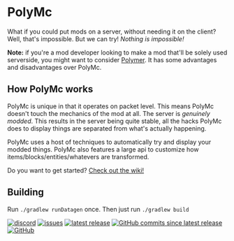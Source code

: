 # PolyMc
What if you could put mods on a server, without needing it on the client?  
Well, that's impossible. But we can try! *Nothing is impossible!*

**Note:** if you're a mod developer looking to make a mod that'll be solely used serverside, you might want to consider [Polymer](https://github.com/Patbox/polymer). It has some advantages and disadvantages over PolyMc.

## How PolyMc works
PolyMc is unique in that it operates on packet level. This means PolyMc doesn't touch the mechanics of the mod at all.
The server is *genuinely modded*. This results in the server being quite stable, all the hacks PolyMc does to display things
are separated from what's actually happening. 

PolyMc uses a host of techniques to automatically try and display your modded things. PolyMc also features a large api
to customize how items/blocks/entities/whatevers are transformed.

Do you want to get started? [Check out the wiki!](https://theepicblock.github.io/PolyMc/)

## Building
Run `./gradlew runDatagen` once. Then just run `./gradlew build`

<a href="https://discord.gg/hbp9Gv2">![discord](https://img.shields.io/badge/Fabric_server--side_development-PolyMc-7289DA?logo=discord&logoColor=white&style=flat-square)</a> 
<a href="https://github.com/TheEpicBlock/PolyMc/issues/">![issues](https://img.shields.io/github/issues-raw/TheEpicBlock/PolyMc?color=succes&logo=github&style=flat-square)</a> 
<a href="https://github.com/TheEpicBlock/PolyMc/releases/">![latest release](https://img.shields.io/github/v/release/TheEpicBlock/PolyMc?style=flat-square&label=latest%20release)</a> 
<a href="https://github.com/TheEpicBlock/PolyMc/commits/">![GitHub commits since latest release](https://img.shields.io/github/commits-since/TheEpicBlock/PolyMc/latest?style=flat-square)</a> 
<a href="https://github.com/TheEpicBlock/PolyMc/blob/master/LICENSE">![GitHub](https://img.shields.io/github/license/TheEpicBlock/PolyMc?style=flat-square)</a>
